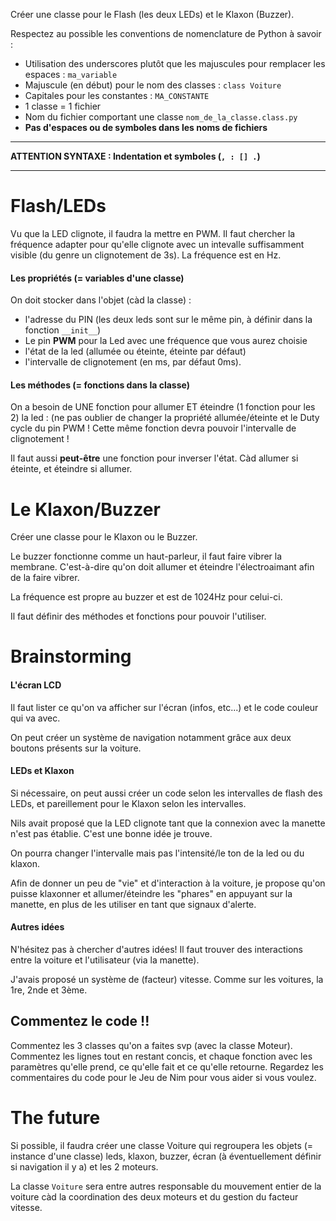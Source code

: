 
Créer une classe pour le Flash (les deux LEDs) et le Klaxon (Buzzer).

Respectez au possible les conventions de nomenclature de Python à savoir :
- Utilisation des underscores plutôt que les majuscules pour remplacer les espaces : `ma_variable`
- Majuscule (en début) pour le nom des classes  : `class Voiture`
- Capitales pour les constantes : `MA_CONSTANTE`
- 1 classe = 1 fichier
- Nom du fichier comportant une classe `nom_de_la_classe.class.py`
- **Pas d'espaces ou de symboles dans les noms de fichiers** 

***
**ATTENTION SYNTAXE : Indentation et symboles (`, : [] .`)**
***

# Flash/LEDs

Vu que la LED clignote, il faudra la mettre en PWM. 
Il faut chercher la fréquence adapter pour qu'elle clignote avec un intevalle suffisamment visible (du genre un clignotement de 3s).
La fréquence est en Hz.

#### Les propriétés (= variables d'une classe)

On doit stocker dans l'objet (càd la classe) :
- l'adresse du PIN (les deux leds sont sur le même pin, à définir dans la fonction `__init__`)
- Le pin **PWM** pour la Led avec une fréquence que vous aurez choisie
- l'état de la led (allumée ou éteinte, éteinte par défaut)
- l'intervalle de clignotement (en ms, par défaut 0ms).

#### Les méthodes (= fonctions dans la classe)
On a besoin de UNE fonction pour allumer ET éteindre (1 fonction pour les 2) la led : (ne pas oublier de changer la propriété allumée/éteinte et le Duty cycle du pin PWM !
Cette même fonction devra pouvoir l'intervalle de clignotement ! 

Il faut aussi __peut-être__ une fonction pour inverser l'état. Càd allumer si éteinte, et éteindre si allumer.

# Le Klaxon/Buzzer

Créer une classe pour le Klaxon ou le Buzzer.

Le buzzer fonctionne comme un haut-parleur, il faut faire vibrer la membrane. C'est-à-dire qu'on doit allumer et éteindre l'électroaimant afin de la faire vibrer.

La fréquence est propre au buzzer et est de 1024Hz pour celui-ci.

Il faut définir des méthodes et fonctions pour pouvoir l'utiliser. 

# Brainstorming

#### L'écran LCD
Il faut lister ce qu'on va afficher sur l'écran (infos, etc...) et le code couleur qui va avec.

On peut créer un système de navigation notamment grâce aux deux boutons présents sur la voiture.

#### LEDs et Klaxon

Si nécessaire, on peut aussi créer un code selon les intervalles de flash des LEDs, et pareillement pour le Klaxon selon les intervalles.

Nils avait proposé que la LED clignote tant que la connexion avec la manette n'est pas établie. C'est une bonne idée je trouve.

On pourra changer l'intervalle mais pas l'intensité/le ton de la led ou du klaxon.

Afin de donner un peu de "vie" et d'interaction à la voiture, je propose qu'on puisse klaxonner et allumer/éteindre les "phares" en appuyant sur la manette, en plus de les utiliser en tant que signaux d'alerte. 

#### Autres idées

N'hésitez pas à chercher d'autres idées!
Il faut trouver des interactions entre la voiture et l'utilisateur (via la manette).

J'avais proposé un système de (facteur) vitesse. Comme sur les voitures, la 1re, 2nde et 3ème. 

## Commentez le code !!

Commentez les 3 classes qu'on a faites svp (avec la classe Moteur). Commentez les lignes tout en restant concis, et chaque fonction avec les paramètres qu'elle prend, ce qu'elle fait et ce qu'elle retourne. Regardez les commentaires du code pour le Jeu de Nim pour vous aider si vous voulez.


# The future

Si possible, il faudra créer une classe Voiture qui regroupera les objets (= instance d'une classe) leds, klaxon, buzzer, écran (à éventuellement définir si navigation il y a) et les 2 moteurs.

La classe `Voiture` sera entre autres responsable du mouvement entier de la voiture càd la coordination des deux moteurs et du gestion du facteur vitesse.

